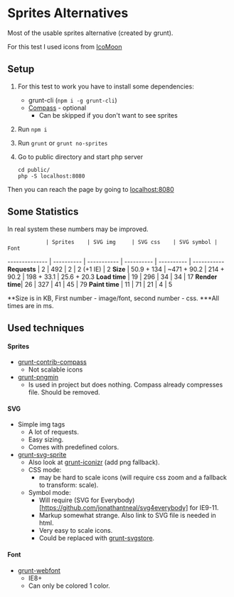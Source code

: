 # Sprites Alternatives
Most of the usable sprites alternative (created by grunt).

For this test I used icons from [IcoMoon](https://github.com/Keyamoon/IcoMoon-Free)

## Setup
1. For this test to work you have to install some dependencies:
   * grunt-cli (`npm i -g grunt-cli`)
   * [Compass](http://compass-style.org/install/) - optional
     * Can be skipped if you don't want to see sprites

2. Run `npm i`
3. Run `grunt` or `grunt no-sprites`
4. Go to public directory and start php server

       cd public/
       php -S localhost:8080

Then you can reach the page by going to [localhost:8080](http://localhost:8080)

## Some Statistics
In real system these numbers may be improved.

                | Sprites    | SVG img     | SVG css    | SVG symbol | Font
 -------------- | ---------- | ----------- | ---------- | ---------- | -----------
 **Requests**   | 2          | 492         | 2          | 2 (+1 IE)  | 2
 **Size**       | 50.9 + 134 | ~471 + 90.2 | 214 + 90.2 | 198 + 33.1 | 25.6 + 20.3
 **Load time**  | 19         | 296         | 34         | 34         | 17
 **Render time**| 26         | 327         | 41         | 45         | 79
 **Paint time** | 11         | 71          | 21         | 4          | 5

**Size is in KB, First number - image/font, second number - css.
***All times are in ms.

## Used techniques

#### Sprites
* [grunt-contrib-compass](https://www.npmjs.com/package/grunt-contrib-compass)
  * Not scalable icons
* [grunt-pngmin](https://www.npmjs.com/package/grunt-pngmin)
  * Is used in project but does nothing. Compass already compresses file. Should be removed.

#### SVG
* Simple img tags
  * A lot of requests.
  * Easy sizing.
  * Comes with predefined colors.
* [grunt-svg-sprite](https://www.npmjs.com/package/grunt-svg-sprite)
  * Also look at [grunt-iconizr](https://www.npmjs.com/package/grunt-iconizr) (add png fallback).
  * CSS mode:
    * may be hard to scale icons (will require css zoom and a fallback to transform: scale).
  * Symbol mode:
    * Will require (SVG for Everybody)[https://github.com/jonathantneal/svg4everybody] for IE9-11.
    * Markup somewhat strange. Also link to SVG file is needed in html.
    * Very easy to scale icons.
    * Could be replaced with [grunt-svgstore](https://www.npmjs.com/package/grunt-svgstore).

#### Font
* [grunt-webfont](https://www.npmjs.com/package/grunt-webfont)
  * IE8+
  * Can only be colored 1 color.